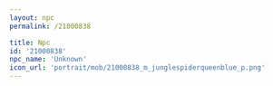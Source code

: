 ```yaml
---
layout: npc
permalink: /21000838

title: Npc
id: '21000838'
npc_name: 'Unknown'
icon_url: 'portrait/mob/21000838_m_junglespiderqueenblue_p.png'
---
```

